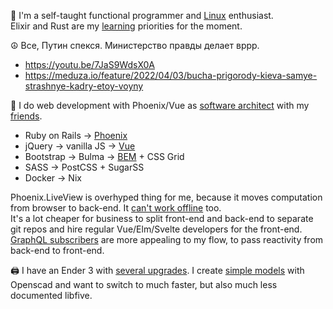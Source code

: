 👋  I'm a self-taught functional programmer and [Linux](https://github.com/ksevelyar/idempotent-desktop) enthusiast.\
Elixir and Rust are my [learning](https://exercism.org/profiles/ksevelyar/solutions) priorities for the moment. 

☮️ Все, Путин спекся. Министерство правды делает вррр.
* https://youtu.be/7JaS9WdsX0A
* https://meduza.io/feature/2022/04/03/bucha-prigorody-kieva-samye-strashnye-kadry-etoy-voyny

💼 I do web development with Phoenix/Vue as [software architect](mailto:ksevelyar@protonmail.com) with my [friends](https://github.com/rusty-cluster). 
* Ruby on Rails -> [Phoenix](https://github.com/rusty-cluster/styleguide/tree/main/elixir/phoenix)
* jQuery -> vanilla JS -> [Vue](https://github.com/rusty-cluster/styleguide/tree/main/js/vue)
* Bootstrap -> Bulma -> [BEM](https://css-tricks.com/bem-101/) + CSS Grid
* SASS -> PostCSS + SugarSS
* Docker -> Nix

Phoenix.LiveView is overhyped thing for me, because it moves computation from browser to back-end. It [can't work offline](https://developer.mozilla.org/en-US/docs/Web/Progressive_web_apps) too. \
It's a lot cheaper for business to split front-end and back-end to separate git repos and hire regular Vue/Elm/Svelte developers for the front-end. 
[GraphQL subscribers](https://github.com/absinthe-graphql/absinthe) are more appealing to my flow, to pass reactivity from back-end to front-end.

🖨️ I have an Ender 3 with [several upgrades](https://github.com/ksevelyar/fishing-for-fishies). I create [simple models](https://github.com/ksevelyar/mini-itx-case) with Openscad and want to switch to much faster, but also much less documented libfive. 
